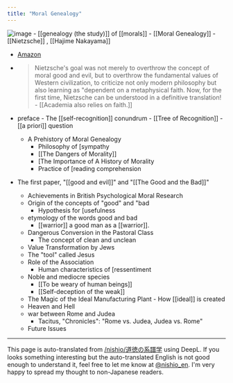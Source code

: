 ```yaml
---
title: "Moral Genealogy"
---
```


![image](https://gyazo.com/54fc9c5468d8251a1c2456f17b7b7ac3/thumb/1000)
    - [[genealogy (the study)]] of [[morals]]
        - [[Moral Genealogy]]
    - [[Nietzsche]] ,  [[Hajime Nakayama]]
- [Amazon](https://amzn.to/2Mck7v1)
- >  Nietzsche's goal was not merely to overthrow the concept of moral good and evil, but to overthrow the fundamental values of Western civilization, to criticize not only modern philosophy but also learning as "dependent on a metaphysical faith. Now, for the first time, Nietzsche can be understood in a definitive translation!
        - [[Academia also relies on faith.]]

- preface
        - The [[self-recognition]] conundrum
        - [[Tree of Recognition]]
        - [[a priori]] question
    - A Prehistory of Moral Genealogy
        - Philosophy of [sympathy
        - [[The Dangers of Morality]]
        - [The Importance of A History of Morality
        - Practice of [reading comprehension
- The first paper, "[[good and evil]]" and "[[The Good and the Bad]]"
    - Achievements in British Psychological Moral Research
    - Origin of the concepts of "good" and "bad
        - Hypothesis for [usefulness
    - etymology of the words good and bad
        - [[warrior]] a good man as a [[warrior]].
    - Dangerous Conversion in the Pastoral Class
        - The concept of clean and unclean
    - Value Transformation by Jews
    - The "tool" called Jesus
    - Role of the Association
        - Human characteristics of [ressentiment
    - Noble and mediocre species
        - [[To be weary of human beings]]
        - [[Self-deception of the weak]]
    - The Magic of the Ideal Manufacturing Plant
            - How [[ideal]] is created
    - Heaven and Hell
    - war between Rome and Judea
        - Tacitus, "Chronicles": "Rome vs. Judea, Judea vs. Rome"
    - Future Issues

---
This page is auto-translated from [/nishio/道徳の系譜学](https://scrapbox.io/nishio/道徳の系譜学) using DeepL. If you looks something interesting but the auto-translated English is not good enough to understand it, feel free to let me know at [@nishio_en](https://twitter.com/nishio_en). I'm very happy to spread my thought to non-Japanese readers.